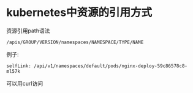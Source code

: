 # kubernetes中资源的引用方式

资源引用path语法

```
/apis/GROUP/VERSION/namespaces/NAMESPACE/TYPE/NAME
```

例子:

```
selfLink: /api/v1/namespaces/default/pods/nginx-deploy-59c86578c8-ml57k
```

可以用curl访问
